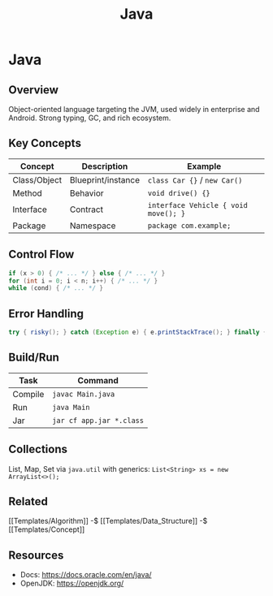 ﻿---
title: "Java"
type: language
tags: [cs, language, java]
cssclass: cs-note
---

# Java

## Overview
Object-oriented language targeting the JVM, used widely in enterprise and Android. Strong typing, GC, and rich ecosystem.

## Key Concepts
| Concept | Description | Example |
|---------|-------------|---------|
| Class/Object | Blueprint/instance | `class Car {}` / `new Car()` |
| Method | Behavior | `void drive() {}` |
| Interface | Contract | `interface Vehicle { void move(); }` |
| Package | Namespace | `package com.example;` |

## Control Flow
```java
if (x > 0) { /* ... */ } else { /* ... */ }
for (int i = 0; i < n; i++) { /* ... */ }
while (cond) { /* ... */ }
```

## Error Handling
```java
try { risky(); } catch (Exception e) { e.printStackTrace(); } finally { cleanup(); }
```

## Build/Run
| Task | Command |
|------|---------|
| Compile | `javac Main.java` |
| Run | `java Main` |
| Jar | `jar cf app.jar *.class` |

## Collections
List, Map, Set via `java.util` with generics: `List<String> xs = new ArrayList<>();`

## Related
[[Templates/Algorithm]] -$ [[Templates/Data_Structure]] -$ [[Templates/Concept]]

## Resources
- Docs: https://docs.oracle.com/en/java/
- OpenJDK: https://openjdk.org/



